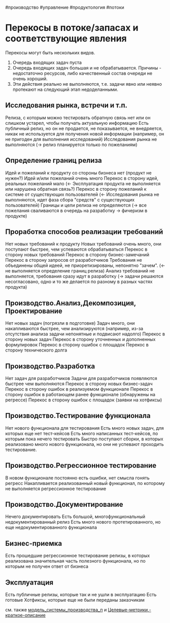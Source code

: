 #производство #управление #продуктология #потоки

# Перекосы в потоке/запасах и соответствующие явления
Перекосы могут быть нескольких видов.
1. Очередь входящих задач пуста
2. Очередь входящих задач большая и не обрабатывается. Причины - недостаточно ресурсов, либо качественный состав очереди не очень хороший.
3. Эти действия реально не выполняются, т.е. задачи явно или неявно протекают на следующий этап недоделанными.

## Исследования рынка, встречи и т.п.
Релиза, с которым можно тестировать обратную связь нет или он слишком устарел, чтобы получать актуальную информацию
Есть публичный релиз, но он не продается, не показывается, не внедряется, никак не используется для получения новой информации (например, он не пригоден для выполнения исследований)
Исследования рынка не выполняются (-> релиз планируется только по пожеланиям)

## Определение границ релиза
Идей и пожеланий к продукту со стороны бизнеса нет (продукт не нужен?)
Идей и/или пожеланий очень много
	Перекос в сторону идей, реальных пожеланий мало (<- Эксплуатация продукта не выполняется или нарушена обратная связь?)
	Перекос в сторону пожеланий к системе от существующих пользователей (<- Исследования рынка не выполняются, идет фаза сбора "средств" с существующих пользователей)
Границы и цели релиза не определяются (-> все пожелания сваливаются в очередь на разработку -> фичеризм в продукте)


## Проработка способов реализации требований
Нет новых требований к продукту
Новых требований очень много, они поступают быстрее, чем успеваются обрабатываться
	Перекос в сторону новых требований
	Перекос в сторону бизнес-замечаний
	Перекос в сторону запросов от разработчиков
Требования не объединены общей идеей, не приоретизированы, непонятно "зачем". (<-не выполняется определение границ релиза)
Анализ требований не выполняется, требования сразу идут в разработку (-> задачи решаются несогласовано, одно и то же делается по разному в разных частях продукта)


## Производство.Анализ,Декомпозиция, Проектирование
Нет новых задач (погрязли в подготовке)
Задач много, они накапливаются быстрее, чем анализируются (например, из-за отсутствия анализа задачи непонятные и подвисают надолго)
	Перекос в сторону новых задач
	Перекос в сторону уточненных и дополненных формулировок
	Перекос в сторону ошибок с площадок
	Перекос в сторону технического долга


## Производство.Разработка
Нет задач для разработчиков
Задачи для разработчиков появляются быстрее чем выполняются
	Перекос в сторону новых бизнес-задач
	Перекос в сторону ошибок в реализуемом функционале
	Перекос в сторону ошибок в работающем ранее функционале (обнаружены на регрессе)
	Перекос в сторону ошибок с площадок (заявки на хотфиксы)


## Производство.Тестирование функционала
Нет нового функционала для тестирования
Есть много новых задач, для которых еще нет тест-кейсов
Есть много написанных тест-кейсов, по которым пока нечего тестировать
Быстро поступают сборки, в которых реализовано много нового функционала, но они не успевают проходить тестирование.


## Производство.Регрессионное тестирование
В новом функционале постоянно есть ошибки, нет смысла гонять регресс
Накапливается реализованный новый функционал, по которому не выполняется регрессионное тестирование

## Производство.Документирование
Нечего документировать
Есть большой, многофункциональный недокументированный релиз
Есть много нового протетированного, но еще недокументированного функционала

## Бизнес-приемка
Есть прошедшие регрессионное тестирование релизы, в которых реализована значительная часть полезного функционала, но по которым не получен ответ от бизнеса


## Эксплуатация
Есть публичные релизы, которые так и не ушли в эксплуатацию
Есть готовые Хотфиксы, которые еще не были переданы заказчикам


см. также [модель_системы_производства_п](../ПроМенеджемент/модель_системы_производства_п.md) и [Целевые-метрики,-краткое-описание](../ПроМенеджемент/Целевые-метрики,-краткое-описание.md)